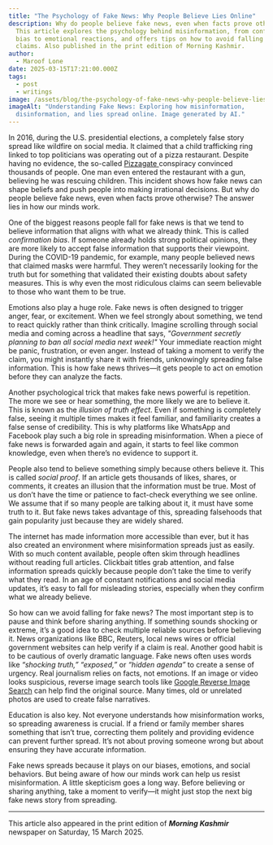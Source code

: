 ```yaml
---
title: "The Psychology of Fake News: Why People Believe Lies Online"
description: Why do people believe fake news, even when facts prove otherwise?
  This article explores the psychology behind misinformation, from confirmation
  bias to emotional reactions, and offers tips on how to avoid falling for false
  claims. Also published in the print edition of Morning Kashmir.
author:
  - Maroof Lone
date: 2025-03-15T17:21:00.000Z
tags:
  - post
  - writings
image: /assets/blog/the-psychology-of-fake-news-why-people-believe-lies-online.jpg
imageAlt: "Understanding Fake News: Exploring how misinformation,
  disinformation, and lies spread online. Image generated by AI."
---
```

In 2016, during the U.S. presidential elections, a completely false story spread like wildfire on social media. It claimed that a child trafficking ring linked to top politicians was operating out of a pizza restaurant. Despite having no evidence, the so-called [Pizzagate ](https://en.wikipedia.org/wiki/Pizzagate_conspiracy_theory) conspiracy convinced thousands of people. One man even entered the restaurant with a gun, believing he was rescuing children. This incident shows how fake news can shape beliefs and push people into making irrational decisions. But why do people believe fake news, even when facts prove otherwise? The answer lies in how our minds work.

One of the biggest reasons people fall for fake news is that we tend to believe information that aligns with what we already think. This is called *confirmation bias*. If someone already holds strong political opinions, they are more likely to accept false information that supports their viewpoint. During the COVID-19 pandemic, for example, many people believed news that claimed masks were harmful. They weren’t necessarily looking for the truth but for something that validated their existing doubts about safety measures. This is why even the most ridiculous claims can seem believable to those who want them to be true.

Emotions also play a huge role. Fake news is often designed to trigger anger, fear, or excitement. When we feel strongly about something, we tend to react quickly rather than think critically. Imagine scrolling through social media and coming across a headline that says, *"Government secretly planning to ban all social media next week!"* Your immediate reaction might be panic, frustration, or even anger. Instead of taking a moment to verify the claim, you might instantly share it with friends, unknowingly spreading false information. This is how fake news thrives—it gets people to act on emotion before they can analyze the facts.

Another psychological trick that makes fake news powerful is repetition. The more we see or hear something, the more likely we are to believe it. This is known as the *illusion of truth effect*. Even if something is completely false, seeing it multiple times makes it feel familiar, and familiarity creates a false sense of credibility. This is why platforms like WhatsApp and Facebook play such a big role in spreading misinformation. When a piece of fake news is forwarded again and again, it starts to feel like common knowledge, even when there’s no evidence to support it.

People also tend to believe something simply because others believe it. This is called *social proof*. If an article gets thousands of likes, shares, or comments, it creates an illusion that the information must be true. Most of us don’t have the time or patience to fact-check everything we see online. We assume that if so many people are talking about it, it must have some truth to it. But fake news takes advantage of this, spreading falsehoods that gain popularity just because they are widely shared.

The internet has made information more accessible than ever, but it has also created an environment where misinformation spreads just as easily. With so much content available, people often skim through headlines without reading full articles. Clickbait titles grab attention, and false information spreads quickly because people don’t take the time to verify what they read. In an age of constant notifications and social media updates, it’s easy to fall for misleading stories, especially when they confirm what we already believe.

So how can we avoid falling for fake news? The most important step is to pause and think before sharing anything. If something sounds shocking or extreme, it’s a good idea to check multiple reliable sources before believing it. News organizations like BBC, Reuters, local news wires or official government websites can help verify if a claim is real. Another good habit is to be cautious of overly dramatic language. Fake news often uses words like *“shocking truth,” “exposed,”* or *“hidden agenda”* to create a sense of urgency. Real journalism relies on facts, not emotions. If an image or video looks suspicious, reverse image search tools like [Google Reverse Image Search](https://images.google.com/) can help find the original source. Many times, old or unrelated photos are used to create false narratives.

Education is also key. Not everyone understands how misinformation works, so spreading awareness is crucial. If a friend or family member shares something that isn’t true, correcting them politely and providing evidence can prevent further spread. It’s not about proving someone wrong but about ensuring they have accurate information.

Fake news spreads because it plays on our biases, emotions, and social behaviors. But being aware of how our minds work can help us resist misinformation. A little skepticism goes a long way. Before believing or sharing anything, take a moment to verify—it might just stop the next big fake news story from spreading.

- - -

This article also appeared in the print edition of ***Morning Kashmir*** newspaper on Saturday, 15 March 2025.
